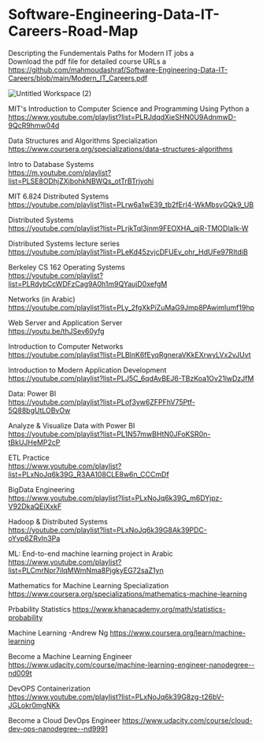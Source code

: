 # Software-Engineering-Data-IT-Careers-Road-Map
Descripting the Fundementals Paths for Modern IT jobs a\
Download the pdf file for detailed course URLs a\
https://github.com/mahmoudashraf/Software-Engineering-Data-IT-Careers/blob/main/Modern_IT_Careers.pdf

![Untitled Workspace (2)](https://user-images.githubusercontent.com/4873795/135936047-f9472cf1-e843-4ae2-b5a4-454cda7ba01e.jpg)


MIT's Introduction to Computer Science and Programming Using Python  a\
https://www.youtube.com/playlist?list=PLRJdqdXieSHN0U9AdnmwD-9QcR9hmw04d  

Data Structures and Algorithms Specialization
https://www.coursera.org/specializations/data-structures-algorithms

Intro to Database Systems  
https://m.youtube.com/playlist?list=PLSE8ODhjZXjbohkNBWQs_otTrBTrjyohi  

MIT 6.824 Distributed Systems  
https://youtube.com/playlist?list=PLrw6a1wE39_tb2fErI4-WkMbsvGQk9_UB  

Distributed Systems  
https://youtube.com/playlist?list=PLrjkTql3jnm9FEOXHA_qjR-TMODlaIk-W  

Distributed Systems lecture series  
https://youtube.com/playlist?list=PLeKd45zvjcDFUEv_ohr_HdUFe97RItdiB  

Berkeley CS 162 Operating Systems  
https://youtube.com/playlist?list=PLRdybCcWDFzCag9A0h1m9QYaujD0xefgM  

Networks (in Arabic)  
https://youtube.com/playlist?list=PLy_2fgXkPiZuMaG9Jmp8PAwimIumf19hp  

Web Server and Application Server  
https://youtu.be/thJSev60yfg  

Introduction to Computer Networks  
https://youtube.com/playlist?list=PLBlnK6fEyqRgneraVKkEXrwyLVx2vJUvt  
 
Introduction to Modern Application Development  
https://youtube.com/playlist?list=PLJ5C_6qdAvBEJ6-TBzKoa1Ov21lwDzJfM  




Data:
Power BI  
https://youtube.com/playlist?list=PLof3yw6ZFPFhV75Ptf-5Q88bgUtLOBvOw  

Analyze & Visualize Data with Power BI  
https://youtube.com/playlist?list=PL1N57mwBHtN0JFoKSR0n-tBkUJHeMP2cP  

ETL Practice  
https://www.youtube.com/playlist?list=PLxNoJq6k39G_R3AA108CLE8w6n_CCCmDf  

BigData Engineering  
https://www.youtube.com/playlist?list=PLxNoJq6k39G_m6DYjpz-V92DkaQEiXxkF  

Hadoop & Distributed Systems  
https://youtube.com/playlist?list=PLxNoJq6k39G8Ak39PDC-oYvp6ZRvIn3Pa  



ML:
End-to-end machine learning project in Arabic
https://www.youtube.com/playlist?list=PLCmrNpr7ilqMWmNma8PjgkyEG72saZ1yn

Mathematics for Machine Learning Specialization
https://www.coursera.org/specializations/mathematics-machine-learning

Prbability Statistics
https://www.khanacademy.org/math/statistics-probability

Machine Learning -Andrew Ng
https://www.coursera.org/learn/machine-learning

Become a Machine Learning Engineer
https://www.udacity.com/course/machine-learning-engineer-nanodegree--nd009t


DevOPS
Containerization  
https://www.youtube.com/playlist?list=PLxNoJq6k39G8zg-t26bV-JGLokr0mgNKk 

Become a Cloud DevOps Engineer
https://www.udacity.com/course/cloud-dev-ops-nanodegree--nd9991
